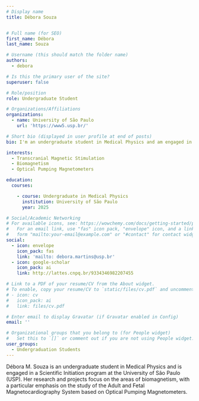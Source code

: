 ```yaml
---
# Display name
title: Débora Souza


# Full name (for SEO)
first_name: Débora
last_name: Souza

# Username (this should match the folder name)
authors:
  - debora

# Is this the primary user of the site?
superuser: false

# Role/position
role: Undergraduate Student  

# Organizations/Affiliations
organizations:
  - name: University of São Paulo
    url: 'https://www5.usp.br/'

# Short bio (displayed in user profile at end of posts)
bio: I'm an undergraduate student in Medical Physics and am engaged in a Scientific Initiation program at the University of São Paulo (USP). My research and projects focus on the areas of biomagnetism, with a particular emphasis on the study of the Adult and Fetal Magnetocardiography System based on Optical Pumping Magnetometers.

interests:
  - Transcranial Magnetic Stimulation 
  - Biomagnetism
  - Optical Pumping Magnetometers

education:
  courses:

    - course: Undergraduate in Medical Physics
      institution: University of São Paulo
      year: 2025

# Social/Academic Networking
# For available icons, see: https://wowchemy.com/docs/getting-started/page-builder/#icons
#   For an email link, use "fas" icon pack, "envelope" icon, and a link in the
#   form "mailto:your-email@example.com" or "#contact" for contact widget.
social:
  - icon: envelope
    icon_pack: fas
    link: 'mailto: debora.martins@usp.br'
  - icon: google-scholar
    icon_pack: ai
    link: http://lattes.cnpq.br/9334346982207455

# Link to a PDF of your resume/CV from the About widget.
# To enable, copy your resume/CV to `static/files/cv.pdf` and uncomment the lines below.
# - icon: cv
#   icon_pack: ai
#   link: files/cv.pdf

# Enter email to display Gravatar (if Gravatar enabled in Config)
email: ''

# Organizational groups that you belong to (for People widget)
#   Set this to `[]` or comment out if you are not using People widget.
user_groups:
  - Undergraduation Students
---
```

Débora M. Souza is an undergraduate student in Medical Physics and is engaged in a Scientific Initiation program at the University of São Paulo (USP). Her research and projects focus on the areas of biomagnetism, with a particular emphasis on the study of the Adult and Fetal Magnetocardiography System based on Optical Pumping Magnetometers.

